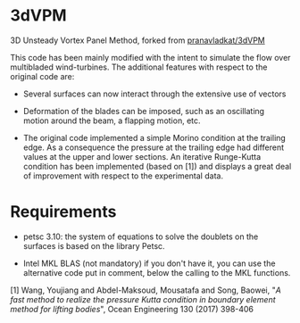 # 3dVPM
3D Unsteady Vortex Panel Method, forked from [pranavladkat/3dVPM](https://github.com/pranavladkat/3dVPM)

This code has been mainly modified with the intent to simulate the flow over multibladed wind-turbines. The additional features with respect to the original code are:

* Several surfaces can now interact through the extensive use of vectors

* Deformation of the blades can be imposed, such as an oscillating motion around the beam, a flapping motion, etc.

* The original code implemented a simple Morino condition at the trailing edge. As a consequence the pressure at the trailing edge had different values at the upper and lower sections. 
An iterative Runge-Kutta condition has been implemented (based on [1]) and displays a great deal of improvement with respect to the experimental data.

# Requirements

* petsc 3.10: the system of equations to solve the doublets on the surfaces is based on the library Petsc.

* Intel MKL BLAS (not mandatory) if you don't have it, you can use the alternative code put in comment, below the calling to the MKL functions.

[1] Wang, Youjiang and Abdel-Maksoud, Mousatafa and Song, Baowei, "*A fast method to realize the pressure Kutta condition in boundary element method for lifting bodies*", Ocean Engineering 130 (2017) 398-406
